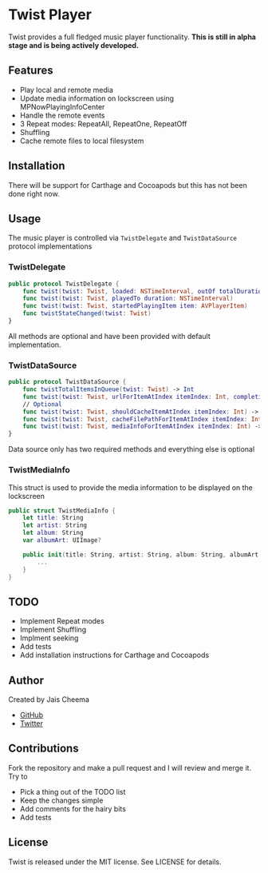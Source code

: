 # Twist Player

Twist provides a full fledged music player functionality. **This is still in alpha stage and is being actively developed.**

## Features

- Play local and remote media
- Update media information on lockscreen using MPNowPlayingInfoCenter
- Handle the remote events
- 3 Repeat modes: RepeatAll, RepeatOne, RepeatOff
- Shuffling
- Cache remote files to local filesystem

## Installation

There will be support for Carthage and Cocoapods but this has not been done right now.

## Usage

The music player is controlled via `TwistDelegate` and `TwistDataSource` protocol implementations

### TwistDelegate

```swift
public protocol TwistDelegate {
    func twist(twist: Twist, loaded: NSTimeInterval, outOf totalDuration: NSTimeInterval)
    func twist(twist: Twist, playedTo duration: NSTimeInterval)
    func twist(twist: Twist, startedPlayingItem item: AVPlayerItem)
    func twistStateChanged(twist: Twist)
}
```

All methods are optional and have been provided with default implementation.

### TwistDataSource

```swift
public protocol TwistDataSource {
    func twistTotalItemsInQueue(twist: Twist) -> Int
    func twist(twist: Twist, urlForItemAtIndex itemIndex: Int, completionHandler completion: (NSURL) -> Void)
    // Optional
    func twist(twist: Twist, shouldCacheItemAtIndex itemIndex: Int) -> Bool
    func twist(twist: Twist, cacheFilePathForItemAtIndex itemIndex: Int) -> String
    func twist(twist: Twist, mediaInfoForItemAtIndex itemIndex: Int) -> TwistMediaInfo
}
```

Data source only has two required methods and everything else is optional

### TwistMediaInfo

This struct is used to provide the media information to be displayed on the lockscreen

```swift
public struct TwistMediaInfo {
    let title: String
    let artist: String
    let album: String
    var albumArt: UIImage?

    public init(title: String, artist: String, album: String, albumArt: UIImage? = nil) {
        ...
    }
}
```

## TODO

- Implement Repeat modes
- Implement Shuffling
- Implment seeking
- Add tests
- Add installation instructions for Carthage and Cocoapods

## Author

Created by Jais Cheema

* [GitHub](https://github.com/jaischeema/)
* [Twitter](https://twitter.com/jaischeema)

## Contributions

Fork the repository and make a pull request and I will review and merge it. Try to

- Pick a thing out of the TODO list
- Keep the changes simple
- Add comments for the hairy bits
- Add tests

## License

Twist is released under the MIT license. See LICENSE for details.

